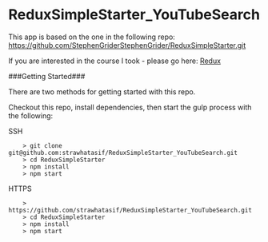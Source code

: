 # ReduxSimpleStarter_YouTubeSearch

This app is based on the one in the following repo: https://github.com/StephenGriderStephenGrider/ReduxSimpleStarter.git

If you are interested in the course I took - please go here: [Redux](https://www.udemy.com/react-redux/)

###Getting Started###

There are two methods for getting started with this repo.

Checkout this repo, install dependencies, then start the gulp process with the following:

SSH
```
	> git clone git@github.com:strawhatasif/ReduxSimpleStarter_YouTubeSearch.git
	> cd ReduxSimpleStarter
	> npm install
	> npm start
```
HTTPS
```
	> https://github.com/strawhatasif/ReduxSimpleStarter_YouTubeSearch.git
	> cd ReduxSimpleStarter
	> npm install
	> npm start
```
